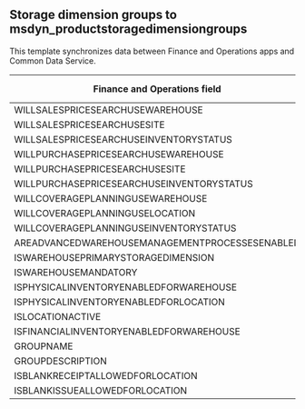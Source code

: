 ## Storage dimension groups to msdyn_productstoragedimensiongroups

This template synchronizes data between Finance and Operations apps and Common Data Service.

Finance and Operations field | Map type | Customer engagement field | Default value
---|---|---|---
WILLSALESPRICESEARCHUSEWAREHOUSE | >< | msdyn_willsalespricesearchusewarehouse | 
WILLSALESPRICESEARCHUSESITE | >< | msdyn_willsalespricesearchusesite | 
WILLSALESPRICESEARCHUSEINVENTORYSTATUS | >< | msdyn_willsalespricesearchuseinventorystatus | 
WILLPURCHASEPRICESEARCHUSEWAREHOUSE | >< | msdyn_willpurchasepricesearchusewarehouse | 
WILLPURCHASEPRICESEARCHUSESITE | >< | msdyn_willpurchasepricesearchusesite | 
WILLPURCHASEPRICESEARCHUSEINVENTORYSTATUS | >< | msdyn_willpurchpricesearchuseinventstatus | 
WILLCOVERAGEPLANNINGUSEWAREHOUSE | >< | msdyn_willcoverageplanusewarehouse | 
WILLCOVERAGEPLANNINGUSELOCATION | >< | msdyn_iscoverageplanenabledforlocation | 
WILLCOVERAGEPLANNINGUSEINVENTORYSTATUS | >< | msdyn_willcoverageplanuseinventorystatus | 
AREADVANCEDWAREHOUSEMANAGEMENTPROCESSESENABLED | >< | msdyn_areadvancedwmprocessesenabled | 
ISWAREHOUSEPRIMARYSTORAGEDIMENSION | >< | msdyn_iswarehouseprimarystoragedimension | 
ISWAREHOUSEMANDATORY | >< | msdyn_iswarehousemandatory | 
ISPHYSICALINVENTORYENABLEDFORWAREHOUSE | >< | msdyn_isphysicalinventoryenabledforwarehouse | 
ISPHYSICALINVENTORYENABLEDFORLOCATION | >< | msdyn_isphysicalinventoryenabledforlocation | 
ISLOCATIONACTIVE | >< | msdyn_islocationactive | 
ISFINANCIALINVENTORYENABLEDFORWAREHOUSE | >< | msdyn_isfinancialinventoryenabledforwarehouse | 
GROUPNAME | = | msdyn_groupname | 
GROUPDESCRIPTION | = | msdyn_groupdescription | 
ISBLANKRECEIPTALLOWEDFORLOCATION | >< | msdyn_isblankreceiptallowedforlocation | 
ISBLANKISSUEALLOWEDFORLOCATION | >< | msdyn_isblankissueallowedforlocation | 

